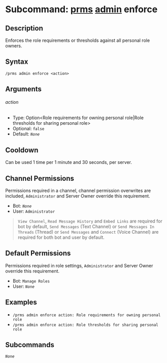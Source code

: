 # Subcommand: [prms](../prms.md) [admin](./admin.md) enforce

## Description

Enforces the role requirements or thresholds against all personal role owners.

## Syntax

```
/prms admin enforce <action>
```

## Arguments

###### action

- Type: Option<Role requirements for owning personal role|Role thresholds for sharing personal role>
- Optional: `false`
- Default: *`None`*

## Cooldown

Can be used 1 time per 1 minute and 30 seconds, per server.

## Channel Permissions

Permissions required in a channel, channel permission overwrites are included, `Administrator` and Server Owner override this requirement.

- Bot: *`None`*
- User: `Administrator`

> `View Channel`, `Read Message History` and `Embed Links` are required for bot by default, `Send Messages` (Text Channel) or `Send Messages In Threads` (Thread) or `Send Messages` and `Connect` (Voice Channel) are required for both bot and user by default.

## Default Permissions

Permissions required in role settings, `Administrator` and Server Owner override this requirement.

- Bot: `Manage Roles`
- User: *`None`*

## Examples

- `/prms admin enforce action: Role requirements for owning personal role`
- `/prms admin enforce action: Role thresholds for sharing personal role`

## Subcommands

*`None`*
